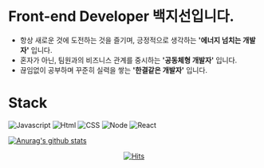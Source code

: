# Front-end Developer 백지선입니다.
- 항상 새로운 것에 도전하는 것을 즐기며, 긍정적으로 생각하는 **'에너지 넘치는 개발자'** 입니다.
- 혼자가 아닌, 팀원과의 비즈니스 관계를 중시하는 **'공동체형 개발자'** 입니다.
- 끊임없이 공부하며 꾸준히 실력을 쌓는 **'한결같은 개발자'** 입니다.

# Stack

<img alt="Javascript" src ="https://img.shields.io/badge/Javascript-F7DF1E.svg?&style=for-the-badge&logo=Javascript&logoColor=white"/> <img alt="Html" src ="https://img.shields.io/badge/Html-E34F26.svg?&style=for-the-badge&logo=Html5&logoColor=white"/> <img alt="CSS" src ="https://img.shields.io/badge/css-1572B6.svg?&style=for-the-badge&logo=css3&logoColor=white"/> <img alt="Node" src ="https://img.shields.io/badge/node-339933.svg?&style=for-the-badge&logo=node.js&logoColor=white"/> <img alt="React" src ="https://img.shields.io/badge/React-61DAFB.svg?&style=for-the-badge&logo=react&logoColor=white"/>


  [![Anurag's github stats](https://github-readme-stats.vercel.app/api?username=jiseon-baek&theme=buefy&show_icons=true)](https://github.com/anuraghazra/github-readme-stats)



<div align=center>
	
  [![Hits](https://hits.seeyoufarm.com/api/count/incr/badge.svg?url=https%3A%2F%2Fgithub.com%2Fzzsza)](https://hits.seeyoufarm.com) 
	
  </div>
